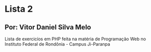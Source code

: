 # Lista 2

## Por: Vitor Daniel Silva Melo

Lista de exercicíos em PHP feita na matéria de Programação Web no Instituto Federal de Rondônia - Campus Ji-Paranpa
